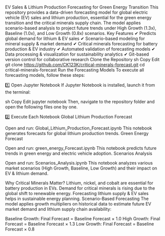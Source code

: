  EV Sales & Lithium Production Forecasting for Green Energy Transition
This repository provides a data-driven forecasting model for global electric vehicle (EV) sales and lithium production, essential for the green energy transition and the critical minerals supply chain. The model applies scenario-based analysis to project future trends under High Growth (1.3x), Baseline (1.0x), and Low Growth (0.8x) scenarios.
Key Features
✔ Predicts global demand for lithium & EV sales 
✔ Scenario-based modeling for mineral supply & market demand
✔ Critical minerals forecasting for battery production & EV industry
✔ Automated validation of forecasting models
✔ Data processing & visualization for sustainability analytics
✔ Git-based version control for collaborative research
Clone the Repository
sh
Copy
Edit
git clone https://github.com/CK123K/critical-minerals-forecast.git
cd critical-minerals-forecast
Run the Forecasting Models
To execute all forecasting models, follow these steps:

1️⃣ Open Jupyter Notebook
If Jupyter Notebook is installed, launch it from the terminal:

sh
Copy
Edit
jupyter notebook
Then, navigate to the repository folder and open the following files one by one.

2️⃣ Execute Each Notebook
Global Lithium Production Forecast

Open and run: Global_Lithium_Production_Forecast.ipynb
This notebook generates forecasts for global lithium production trends.
Green Energy Forecast

Open and run: green_energy_Forecast.ipynb
This notebook predicts future trends in green energy and electric vehicle adoption.
Scenarios Analysis

Open and run: Scenarios_Analysis.ipynb 
This notebook analyzes various market scenarios (High Growth, Baseline, Low Growth) and their impact on EV & lithium demand.

Why Critical Minerals Matter?
Lithium, nickel, and cobalt are essential for battery production in EVs.
Demand for critical minerals is rising due to the global shift to renewable energy.
Forecasting lithium supply & EV sales helps in sustainable energy planning.
Scenario-Based Forecasting
The model applies growth multipliers on historical data to estimate future EV market demand and lithium supply chain availability:

Baseline Growth: Final Forecast = Baseline Forecast × 1.0
High Growth: Final Forecast = Baseline Forecast × 1.3
Low Growth: Final Forecast = Baseline Forecast × 0.8
